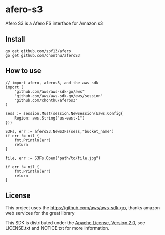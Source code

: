 # afero-s3

Afero S3 is a Afero FS interface for Amazon s3

## Install

	go get github.com/spf13/afero
	go get github.com/chonthu/aferoS3

## How to use

	// import afero, aferos3, and the aws sdk
	import (
		"github.com/aws/aws-sdk-go/aws"
		"github.com/aws/aws-sdk-go/aws/session"
		"github.com/chonthu/aferos3"
	)

	sess := session.Must(session.NewSession(&aws.Config{
		Region: aws.String("us-east-1")
	}))

	S3Fs, err := aferoS3.NewS3Fs(sess,"bucket_name")
	if err != nil {
		fmt.Println(err)
		return
	}

	file, err := S3Fs.Open("path/to/file.jpg")

	if err != nil {
		fmt.Println(err)
		return
	}

## License

This project uses the https://github.com/aws/aws-sdk-go, thanks amazon web services for the great library

This SDK is distributed under the
[Apache License, Version 2.0](http://www.apache.org/licenses/LICENSE-2.0),
see LICENSE.txt and NOTICE.txt for more information.